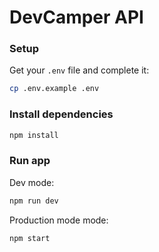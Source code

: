 # DevCamper API

### Setup

Get your `.env` file and complete it:

```bash
cp .env.example .env
```

### Install dependencies

```bash
npm install
```

### Run app

Dev mode:

```bash
npm run dev
```

Production mode mode:

```bash
npm start
```
